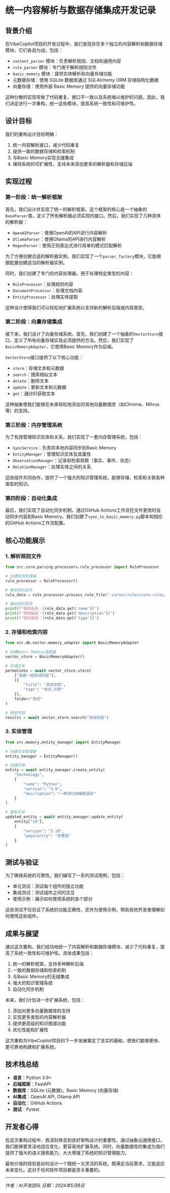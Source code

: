# 统一内容解析与数据存储集成开发记录

## 背景介绍

在VibeCopilot项目的开发过程中，我们发现存在多个独立的内容解析和数据存储模块，它们各自为战，包括：

- `content_parser` 模块：负责解析规则、文档和通用内容
- `rule_parser` 模块：专门用于解析规则文件
- `basic_memory` 模块：提供实体解析和向量存储功能
- 元数据存储：使用 SQLite 数据库通过 SQLAlchemy ORM 存储结构化数据
- 向量存储：使用外部 Basic Memory 提供的向量存储功能

这种分散的实现导致了代码重复、接口不一致以及系统难以维护的问题。因此，我们决定进行一次重构，统一这些模块，提高系统一致性和可维护性。

## 设计目标

我们的重构设计目标明确：

1. 统一内容解析接口，减少代码重复
2. 提供一致的数据存储和检索机制
3. 与Basic Memory实现无缝集成
4. 保持系统的可扩展性，支持未来添加更多的解析器和存储后端

## 实现过程

### 第一阶段：统一解析框架

首先，我们设计并实现了统一的解析框架。这个框架的核心是一个抽象的`BaseParser`类，定义了所有解析器必须实现的接口。然后，我们实现了几种具体的解析器：

- `OpenAIParser`：使用OpenAI的API进行内容解析
- `OllamaParser`：使用Ollama的API进行内容解析
- `RegexParser`：使用正则表达式进行简单的模式匹配解析

为了方便创建合适的解析器实例，我们实现了一个`parser_factory`模块，它能根据配置创建适当的解析器实例。

同时，我们创建了专门的内容处理器，用于处理特定类型的内容：

- `RuleProcessor`：处理规则内容
- `DocumentProcessor`：处理文档内容
- `EntityProcessor`：处理实体提取

这种设计使得我们可以轻松地扩展系统以支持新的解析后端或内容类型。

### 第二阶段：向量存储集成

接下来，我们设计了向量存储系统。首先，我们创建了一个抽象的`VectorStore`接口，定义了所有向量存储实现必须提供的方法。然后，我们实现了`BasicMemoryAdapter`，它使用Basic Memory作为后端。

`VectorStore`接口提供了以下核心功能：

- `store`：存储文本和元数据
- `search`：搜索相似文本
- `delete`：删除文本
- `update`：更新文本和元数据
- `get`：通过ID获取文本

这种抽象使我们能够在未来轻松地添加对其他向量数据库（如Chroma、Milvus等）的支持。

### 第三阶段：内存管理系统

为了有效管理知识实体和关系，我们实现了一套内存管理系统，包括：

- `SyncService`：负责将本地内容同步到Basic Memory
- `EntityManager`：管理知识实体及其属性
- `ObservationManager`：记录和检索观察（事实、事件、状态）
- `RelationManager`：处理实体之间的关系

这些组件共同协作，提供了一个强大的知识管理系统，能够存储、检索和关联各种类型的知识。

### 第四阶段：自动化集成

最后，我们实现了自动化同步机制，通过GitHub Actions工作流在文件更改时自动同步内容到Basic Memory。我们创建了`sync_to_basic_memory.py`脚本和相应的GitHub Actions工作流配置。

## 核心功能展示

### 1. 解析规则文件

```python
from src.core.parsing.processors.rule_processor import RuleProcessor

# 创建规则处理器
rule_processor = RuleProcessor()

# 解析规则文件
rule_data = rule_processor.process_rule_file(".cursor/rules/core-rules/concept.mdc")

# 输出规则信息
print(f"规则名称：{rule_data.get('name')}")
print(f"规则描述：{rule_data.get('description')}")
print(f"规则类型：{rule_data.get('type')}")
```

### 2. 存储和检索内容

```python
from src.db.vector.memory_adapter import BasicMemoryAdapter

# 创建Basic Memory适配器
vector_store = BasicMemoryAdapter()

# 存储文本
permalinks = await vector_store.store(
    ["这是一段测试内容"],
    [{
        "title": "测试文档",
        "tags": "测试,示例"
    }],
    folder="测试"
)

# 搜索内容
results = await vector_store.search("测试内容")
```

### 3. 实体管理

```python
from src.memory.entity_manager import EntityManager

# 创建实体管理器
entity_manager = EntityManager()

# 创建实体
entity = await entity_manager.create_entity(
    "technology",
    {
        "name": "Python",
        "version": "3.9",
        "description": "一种流行的编程语言"
    }
)

# 更新实体
updated_entity = await entity_manager.update_entity(
    entity["id"],
    {
        "version": "3.10",
        "popularity": "非常高"
    }
)
```

## 测试与验证

为了确保系统的可靠性，我们编写了一系列测试用例，包括：

- 单元测试：测试每个组件的独立功能
- 集成测试：测试组件之间的交互
- 使用示例：展示如何使用系统的各个部分

这些测试不仅验证了系统的功能正确性，还作为使用示例，帮助其他开发者理解如何使用这些组件。

## 成果与展望

通过这次重构，我们成功地统一了内容解析和数据存储模块，减少了代码重复，提高了系统一致性和可维护性。具体成果包括：

1. 统一的解析框架，支持多种解析后端
2. 一致的数据存储和检索机制
3. 与Basic Memory的无缝集成
4. 强大的知识管理系统
5. 自动化同步机制

未来，我们计划进一步扩展系统，包括：

1. 添加对更多向量数据库的支持
2. 实现更多类型的内容解析器
3. 提供更高级的知识图谱功能
4. 优化性能和扩展性

这次重构为VibeCopilot项目的下一步发展奠定了坚实的基础，使我们能够更快、更可靠地构建和扩展系统。

## 技术栈总结

- **语言**：Python 3.9+
- **后端框架**：FastAPI
- **数据库**：SQLite (元数据)，Basic Memory (向量存储)
- **AI集成**：OpenAI API, Ollama API
- **自动化**：GitHub Actions
- **测试**：Pytest

## 开发者心得

在这次重构过程中，我深刻体会到良好架构设计的重要性。通过抽象出通用接口，我们能够更灵活地适应变化，更容易地扩展系统。同时，向量数据库的集成为我们提供了强大的语义搜索能力，大大增强了系统的知识管理能力。

最有价值的经验是如何设计一个既统一又灵活的系统，既满足当前需求，又能适应未来变化。这对于任何软件项目都是至关重要的。

---

*作者：AI开发团队*
*日期：2024年5月8日*
